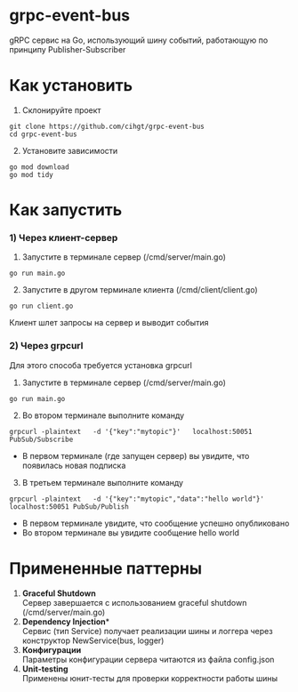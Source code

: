 # grpc-event-bus
gRPC сервис на Go, использующий шину событий, работающую по принципу Publisher-Subscriber

# Как установить 
1) Склонируйте проект
```
git clone https://github.com/cihgt/grpc-event-bus
cd grpc-event-bus
``` 
2) Установите зависимости
```
go mod download
go mod tidy
```
# Как запустить

### 1) Через клиент-сервер
1) Запустите в терминале сервер (/cmd/server/main.go)
```
go run main.go
```
2) Запустите в другом терминале клиента (/cmd/client/client.go)
```
go run client.go
```
Клиент шлет запросы на сервер и выводит события
### 2) Через grpcurl

Для этого способа требуется установка grpcurl

1) Запустите в терминале сервер (/cmd/server/main.go)
```
go run main.go
```
2) Во втором терминале выполните команду
```
grpcurl -plaintext   -d '{"key":"mytopic"}'   localhost:50051 PubSub/Subscribe
```
- В первом терминале (где запущен сервер) вы увидите, что появилась новая подписка
3) В третьем терминале выполните команду
```
grpcurl -plaintext   -d '{"key":"mytopic","data":"hello world"}'   localhost:50051 PubSub/Publish
```
- В первом терминале увидите, что сообщение успешно опубликовано
- Во втором терминале вы увидите сообщение hello world
# Примененные паттерны
1) **Graceful Shutdown**  
   Сервер завершается с использованием graceful shutdown (/cmd/server/main.go)
2) **Dependency Injection***  
   Сервис (тип Service) получает реализации шины и логгера через конструктор NewService(bus, logger)
3) **Конфигурации**  
   Параметры конфигурации сервера читаются из файла config.json
4) **Unit-testing**  
   Применены юнит-тесты для проверки корректности работы шины
